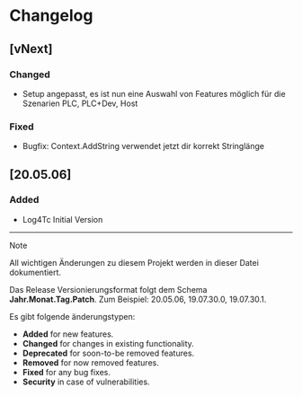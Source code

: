 ﻿# Changelog

## [vNext]
### Changed
- Setup angepasst, es ist nun eine Auswahl von Features möglich für die Szenarien PLC, PLC+Dev, Host

### Fixed

* Bugfix: Context.AddString verwendet jetzt dir korrekt Stringlänge

## [20.05.06]
### Added
- Log4Tc Initial Version

---

> [!NOTE]
> All wichtigen Änderungen zu diesem Projekt werden in dieser Datei dokumentiert.
>
> Das Release Versionierungsformat folgt dem Schema **Jahr.Monat.Tag.Patch**. Zum Beispiel: 20.05.06, 19.07.30.0, 19.07.30.1.
> 
> Es gibt folgende änderungstypen:
> - **Added** for new features.
> - **Changed** for changes in existing functionality.
> - **Deprecated** for soon-to-be removed features.
> - **Removed** for now removed features.
> - **Fixed** for any bug fixes.
> - **Security** in case of vulnerabilities.
